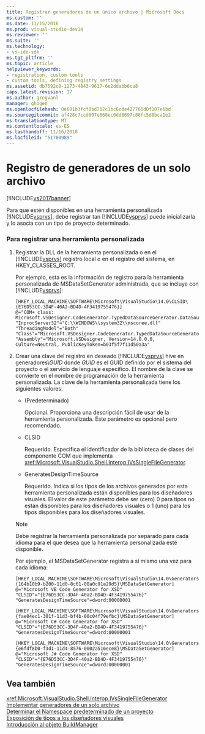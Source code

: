 ```yaml
---
title: Registrar generadores de un único archivo | Microsoft Docs
ms.custom: ''
ms.date: 11/15/2016
ms.prod: visual-studio-dev14
ms.reviewer: ''
ms.suite: ''
ms.technology:
- vs-ide-sdk
ms.tgt_pltfrm: ''
ms.topic: article
helpviewer_keywords:
- registration, custom tools
- custom tools, defining registry settings
ms.assetid: db7592c0-1273-4843-9617-6e2ddabb6ca8
caps.latest.revision: 17
ms.author: gregvanl
manager: ghogen
ms.openlocfilehash: 8e601b3fcf8bd702c1bc6cde427766d0f107e6bd
ms.sourcegitcommit: af428c7ccd007e668ec0dd8697c88fc5d8bca1e2
ms.translationtype: MT
ms.contentlocale: es-ES
ms.lasthandoff: 11/16/2018
ms.locfileid: "51780989"
---
```

# <a name="registering-single-file-generators"></a>Registro de generadores de un solo archivo
[!INCLUDE[vs2017banner](../../includes/vs2017banner.md)]

Para que estén disponibles en una herramienta personalizada [!INCLUDE[vsprvs](../../includes/vsprvs-md.md)], debe registrar tan [!INCLUDE[vsprvs](../../includes/vsprvs-md.md)] puede inicializarla y lo asocia con un tipo de proyecto determinado.  
  
### <a name="to-register-a-custom-tool"></a>Para registrar una herramienta personalizada  
  
1.  Registrar la DLL de la herramienta personalizada o en el [!INCLUDE[vsprvs](../../includes/vsprvs-md.md)] registro local o en el registro del sistema, en HKEY_CLASSES_ROOT.  
  
     Por ejemplo, esta es la información de registro para la herramienta personalizada de MSDataSetGenerator administrada, que se incluye con [!INCLUDE[vsprvs](../../includes/vsprvs-md.md)]:  
  
    ```  
    [HKEY_LOCAL_MACHINE\SOFTWARE\Microsoft\VisualStudio\14.0\CLSID\{E76D53CC-3D4F-40A2-BD4D-4F3419755476}]  
    @="COM+ class: Microsoft.VSDesigner.CodeGenerator.TypedDataSourceGenerator.DataSourceGeneratorWrapper"  
    "InprocServer32"="C:\\WINDOWS\\system32\\mscoree.dll"  
    "ThreadingModel"="Both"  
    "Class"="Microsoft.VSDesigner.CodeGenerator.TypedDataSourceGenerator.DataSourceGeneratorWrapper"  
    "Assembly"="Microsoft.VSDesigner, Version=14.0.0.0, Culture=Neutral, PublicKeyToken=b03f5f7f11d50a3a"  
    ```  
  
2.  Crear una clave del registro en deseado [!INCLUDE[vsprvs](../../includes/vsprvs-md.md)] hive en generadores\\*GUID* donde *GUID* es el GUID definido por el sistema del proyecto o el servicio de lenguaje específico. El nombre de la clave se convierte en el nombre de programación de la herramienta personalizada. La clave de la herramienta personalizada tiene los siguientes valores:  
  
    -   (Predeterminado)  
  
         Opcional. Proporciona una descripción fácil de usar de la herramienta personalizada. Este parámetro es opcional pero recomendado.  
  
    -   CLSID  
  
         Requerido. Especifica el identificador de la biblioteca de clases del componente COM que implementa <xref:Microsoft.VisualStudio.Shell.Interop.IVsSingleFileGenerator>.  
  
    -   GeneratesDesignTimeSource  
  
         Requerido. Indica si los tipos de los archivos generados por esta herramienta personalizada están disponibles para los diseñadores visuales. El valor de este parámetro debe ser (cero) 0 para tipos no están disponibles para los diseñadores visuales o 1 (uno) para los tipos disponibles para los diseñadores visuales.  
  
    > [!NOTE]
    >  Debe registrar la herramienta personalizada por separado para cada idioma para el que desea que la herramienta personalizada esté disponible.  
  
     Por ejemplo, el MSDataSetGenerator registra a sí mismo una vez para cada idioma:  
  
    ```  
    [HKEY_LOCAL_MACHINE\SOFTWARE\Microsoft\VisualStudio\14.0\Generators\{164b10b9-b200-11d0-8c61-00a0c91e29d5}\MSDataSetGenerator]  
    @="Microsoft VB Code Generator for XSD"  
    "CLSID"="{E76D53CC-3D4F-40a2-BD4D-4F3419755476}"  
    "GeneratesDesignTimeSource"=dword:00000001  
  
    [HKEY_LOCAL_MACHINE\SOFTWARE\Microsoft\VisualStudio\14.0\Generators\{fae04ec1-301f-11d3-bf4b-00c04f79efbc}\MSDataSetGenerator]  
    @="Microsoft C# Code Generator for XSD"  
    "CLSID"="{E76D53CC-3D4F-40a2-BD4D-4F3419755476}"  
    "GeneratesDesignTimeSource"=dword:00000001  
  
    [HKEY_LOCAL_MACHINE\SOFTWARE\Microsoft\VisualStudio\14.0\Generators\{e6fdf8b0-f3d1-11d4-8576-0002a516ece8}\MSDataSetGenerator]  
    @="Microsoft J# Code Generator for XSD"  
    "CLSID"="{E76D53CC-3D4F-40a2-BD4D-4F3419755476}"  
    "GeneratesDesignTimeSource"=dword:00000001  
    ```  
  
## <a name="see-also"></a>Vea también  
 <xref:Microsoft.VisualStudio.Shell.Interop.IVsSingleFileGenerator>   
 [Implementar generadores de un solo archivo](../../extensibility/internals/implementing-single-file-generators.md)   
 [Determinar el Namespace predeterminado de un proyecto](../../misc/determining-the-default-namespace-of-a-project.md)   
 [Exposición de tipos a los diseñadores visuales](../../extensibility/internals/exposing-types-to-visual-designers.md)   
 [Introducción al objeto BuildManager](http://msdn.microsoft.com/en-us/50080ec2-c1c9-412c-98ef-18d7f895e7fa)

